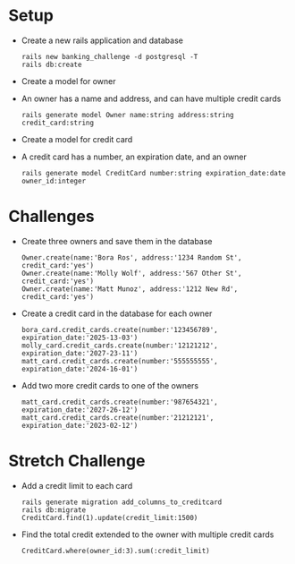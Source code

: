 # Setup
- Create a new rails application and database
    ```
    rails new banking_challenge -d postgresql -T
    rails db:create
    ```

- Create a model for owner
- An owner has a name and address, and can have multiple credit cards
    ```
    rails generate model Owner name:string address:string credit_card:string
    ```


- Create a model for credit card
- A credit card has a number, an expiration date, and an owner
    ```
    rails generate model CreditCard number:string expiration_date:date owner_id:integer
    ```

# Challenges
- Create three owners and save them in the database
    ```
    Owner.create(name:'Bora Ros', address:'1234 Random St', credit_card:'yes')
    Owner.create(name:'Molly Wolf', address:'567 Other St', credit_card:'yes')
    Owner.create(name:'Matt Munoz', address:'1212 New Rd', credit_card:'yes')
    ```

- Create a credit card in the database for each owner
    ```
    bora_card.credit_cards.create(number:'123456789', expiration_date:'2025-13-03')
    molly_card.credit_cards.create(number:'12121212', expiration_date:'2027-23-11')
    matt_card.credit_cards.create(number:'555555555', expiration_date:'2024-16-01')
    ```

- Add two more credit cards to one of the owners
    ```
    matt_card.credit_cards.create(number:'987654321', expiration_date:'2027-26-12')
    matt_card.credit_cards.create(number:'21212121', expiration_date:'2023-02-12')
    ```

# Stretch Challenge
- Add a credit limit to each card
    ```
    rails generate migration add_columns_to_creditcard
    rails db:migrate
    CreditCard.find(1).update(credit_limit:1500)
    ```

- Find the total credit extended to the owner with multiple credit cards
    ```
    CreditCard.where(owner_id:3).sum(:credit_limit)
    ```